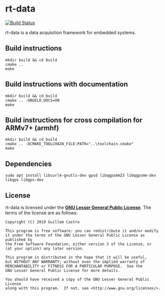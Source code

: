 # rt-data

[![Build Status](http://jenkins.rt-data.org:8080/job/rt-data/badge/icon)](http://jenkins.rt-data.org:8080/job/rt-data/)

rt-data is a data acquisition framework for embedded systems.

## Build instructions

```
mkdir build && cd build
cmake ..
make
```

## Build instructions with documentation

```
mkdir build && cd build
cmake .. -DBUILD_DOCS=ON
make
```

## Build instructions for cross compilation for ARMv7+ (armhf)

```
mkdir build && cd build
cmake .. -DCMAKE_TOOLCHAIN_FILE:PATH="..\toolchain.cmake"
make
```

## Dependencies

```
sudo apt install libcurl4-gnutls-dev gpsd libqgpsmm23 libqgpsmm-dev libgps libgps-dev
```

## License

rt-data is licensed under the **[GNU Lesser General Public License]**. The terms of the license are as follows: 


```
Copyright (C) 2019 Guillem Castro

This program is free software: you can redistribute it and/or modify
it under the terms of the GNU Lesser General Public License as published by
the Free Software Foundation, either version 3 of the License, or
(at your option) any later version.

This program is distributed in the hope that it will be useful,
but WITHOUT ANY WARRANTY; without even the implied warranty of
MERCHANTABILITY or FITNESS FOR A PARTICULAR PURPOSE.  See the
GNU Lesser General Public License for more details.

You should have received a copy of the GNU Lesser General Public License
along with this program.  If not, see <http://www.gnu.org/licenses/>.
```

[GNU Lesser General Public License]: https://github.com/GuillemCastro/rt-data/raw/master/LICENSE
